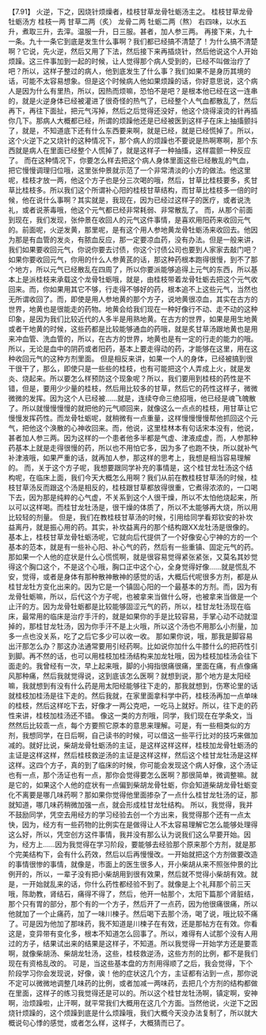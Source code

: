 【7.91】  火逆，下之，因烧针烦燥者，桂枝甘草龙骨牡蛎汤主之。
桂枝甘草龙骨牡蛎汤方
桂枝一两    甘草二两（炙）    龙骨二两    牡蛎二两（熬）
右四味，以水五升，煮取三升，去滓。温服一升，日三服。甚者，加人参三两。
再接下来，九十一条。九十一条它到底是发生什么事啊？我们都已经搞不清楚了！为什么搞不清楚啊？它说，先火逆，然后又用了下法，然后接下来再插烧针，然后他说这个人开始烦躁。这三件事加到一起的时候，让人觉得那个病人受到的，已经不叫做治疗了吧？所以，这样子整过的病人，他到底发生了什么事？我们如果不是身历其境的话，可能不太容易想象。但是这个时候病人他如果烦躁的话，你好意思说，这个病人是因为什么有里热，所以，因热而烦嘛，恐怕不是吧？是根本他已经在这一连串的，就是火逆身体已经被灌进了很奇怪的热气了，已经整个人气血都散乱了，然后再下，再往下面扯，把元气泻掉，然后之后觉得还没好，他这个烧得滚烫的针再插你几下。那病人大概都已经，所谓的烦躁他还是已经被医到这样子在床上抽搐颤抖了，就是，不知道底下还有什么东西要来啊，就是已经，就是已经慌掉了。所以，这个火逆下之又烧针的这种情况下，那个病人的烦躁也不要说是热啊寒啊，那个东西就是病人在里面已经整个人慌掉了，就是这样子一种抽搐，这样震颤一种反应了。
而在这种情况下，你要怎么样去把这个病人身体里面这些已经散乱的气血，把它慢慢调理归位哦，这里张仲景就示范了一个非常清淡的小方的做法。他这里呢，桂枝才放一两，他这个方子也是分三次喝的哦，然后，甘草比桂枝要多，炙甘草比桂枝多。所以我们这个所谓补心阳的桂枝甘草结构，而甘草比桂枝多一倍的时候，他在说什么事啊？其实就是，我现在，因为已经过这样子的医疗，或者说洗礼，或者说荼毒哦，他这个元气都已经非常耗弱、非常散乱了。
而，从那个前面到现在，我们发现，张仲景在收回人的元气这件事情，是喜欢用阳药来收回元气的。前面呢，火逆发黄，那里呢，是有这个用人参地黄龙骨牡蛎汤来收回去。他因为那是有血管的发炎，有脓血反应，那一定要凉血药，没有办法。但是一般来讲，我们如果要收回元气，你说你要去讨债，你这个讨债公司也要到人家家去敲门吧？如果你要收回元气，你用的什么人参黄芪的话，那这种药根本跑得很慢，到不了那个地方，所以元气已经散乱在四周了，所以你要派能够追得上元气的东西，所以基本上是派桂枝来承载这个龙骨牡蛎哦，就是，由桂枝带着龙骨牡蛎去把这个元气收回来。而，你如果用其它不够，行走得不够好的药，根本追不上这些元气，当然也无所谓收回了。而，即使是用人参地黄的那个方子，说地黄很凉血，其实在古方的世界，地黄也是很能走的药物。地黄会给我们现在一种好像行不动、走不动的这种印象，是因为我们比较近代的人多半是用熟地黄。在古方的世界，如果是用生地黄或者干地黄的时候，这些药都是比较能够通血的药哦，就是炙甘草汤跟地黄也是用来冲血管、洗血管的，所以，在古方的世界，地黄也是有一定的行走的能力的哦。所以，无论是血中的阴药或者阳药，基本上要走得动的药，才能够在这里，用在这种收回元气的这种方剂里面。
但是相反来讲，如果一个人的身体，已经被搞到很干很干了，那么，即使只是一些些的桂枝，也有可能把这个人弄成上火，就是发炎、烧起来。所以要怎么样预防这个现象呢？所以，我们要用到桂枝的药性是不错，但是，要用少少量的桂枝，然后用比较多的甘草，然后它的药性这样子，微微微微的发挥。因为这个人已经被……就是，连续夺命三绝招哦，他已经是魂飞魄散了。所以就慢慢慢慢的就把他的元气顺回来，就像这么一点点的桂枝，用甘草让它慢慢发挥药性。而龙骨牡蛎呢，就稍微有一点重量，这样慢慢慢慢帮他抓回这个元气，把他这个涣散的心神收回来。而，他说，这里桂林本有句话宋本没有，他说，甚者加人参三两。因为这样的一个患者他多半都是气虚、津液成虚，而，人参那种药基本上就是走得很慢的药，所以也不用怕它多，因为多了也跑不快，所以就补气补津液哦，如果严重的话，就再加人参，那这样的思考上，我想是相当容易理解的。
而，关于这个方子呢，我想要跟同学补充的事情是，这个桂甘龙牡汤这个结构呢，在临床上面，我们今天大概怎么用啊？我们从前在教桂枝甘草汤的时候，桂枝甘草汤反而跟这个汤是相反的，桂枝跟甘草都放得很重，它煮得浓浓的，一口喝下去，因为那是纯粹的心气虚，不关系到这个人很干燥，所以不太怕他烧起来，所以可以这样喝。而桂甘龙牡汤是，很干燥的体质了，所以不太能够再大烧，所以用比较轻的剂量。
但是，我们在教桂枝甘草汤的时候，引用给同学看郑钦安的补坎益离丹，就是振心用的药。其实，补坎益离丹的那个结构跟XX龙牡汤是很像的。基本上，桂枝甘草龙骨牡蛎汤呢，它就向后代提供了一个好像安心宁神的方的一个基本的范本，就是有一些补心阳、补心气的药，然后有一些重镇、固定元气的药。那如果一个人他的症状是什么心慌慌啊，就是很容易觉得紧张紧张，又莫名其妙觉得这个胸口这个，不是这个心哦，胸口正中这个心，全身觉得好像……就是慌乱不安，觉得，或者是身体有那种散神散神的感觉的话，大概后代呢很多方剂，都是从桂甘龙牡方变化出来的。因为它是一个镇固心阳的一个最基本的方剂。而，因为有龙骨牡蛎嘛，所以，后代这个方子呢，也被拿来当做什么呀，也被拿来当做是一个止汗的方。因为龙骨牡蛎都是比较能够固涩元气的药，所以，桂甘龙牡汤现在临床，最常用的临床是治疗手汗的，就是如果你的手是比较容易，手掌心动不动就湿掉的，那桂甘龙牡汤，因为你手汗不是上火哦，所以这个汤也不用那么小剂量，加多一点也没关系，吃了之后它多少可以收一收。
那如果你说，哦，那我是脚容易出汗那怎么办？那这办法通常要用引经药啊。比如说你加什么牛膝什么的把药性引到脚。再不然的话，也可以用桂枝加桂汤结构来加龙牡哦，因为桂枝加桂汤会往下面走的。我曾经有一次，早上起来哦，脚的小拇指很痛很痛，里面在痛，有点像痛风那种痛，然后我就觉得说，这到底该怎么医啊？就想到说，那个地方是太阳经嘛，我就想到有没有什么药是用太阳经能够往下走的，那我就想到，伤寒论里的话就桂枝加桂汤是往下走的。然后我就，在家里面拿科学中药，桂枝汤再加一点单味的桂枝，然后这样吃下去，好像才一两公克吧，一吃马上就好。所以，往下走的药性来讲，桂枝加桂汤还不错。
像这一类的方剂哦，同学，我们现在在学条文，当然然后比较乖一点，每个方要照它原本的意思来理解。可是，有一些相类似的方剂，我想同学，在日后啊，自己读书的时候，可以借这一些平行比对的技巧来做加减的。就好比说，柴胡龙骨牡蛎汤的主证，是这样这样这样，桂枝加龙骨牡蛎汤的主证是这样这样，然后桂枝救逆汤的主证是这样这样，然后这个桂甘龙牡汤是这样这样。这四个方子，真的到了临床的时候，你可能会发现这个病人好像，这个汤证也有一点，那个汤证也有一点，那你会觉得要怎么医啊？那很简单，微调整嘛。就是它的，如果这个人他的症状有一点偏到柴胡龙骨牡蛎，你会知道柴胡龙骨牡蛎变化不离要是哪几味药啊？那如果你觉得他里面掺杂了一点什么桂甘龙牡汤的证，那就知道，哪几味药稍微加强一点，就会形成桂甘龙牡结构。
所以，我觉得，我并不鼓励同学，凭空去用经方的学习经验去创一个方出来，我觉得那个还有一点太快，因为，经方有一些药物的比例实在是做得让人不太容易理解它怎么能够处理得这么好，所以，凭空创方这件事情，我并没有那么认为说我们这么早要开始。因为，经方上……因为我觉得在学习阶段，要能够去经验那个原来那个方剂，就是那个完美结构下，会有什么药效，然后以后再慢慢改。一开始就把这个方剂做要改造的事情很惨的事情，就像是，市面上的医生很多人，开小柴胡从来不照张仲景的比例开的，所以，一辈子没有把小柴胡用到很有效果，然后就不觉得小柴胡有效。就是，一开始就乱来的话，你什么药性都经验不到了。就像是上个礼拜那个前三天哦，陈助教，肾结石，痛得不得了，然后，他开一帖那个，太阳下篇那个肾脏结，那个只有胃的部分，那个有的一个方子，然后开了一点药，因为他很痛很痛，所以他就加了一个止痛药，加了一味川楝子。然后喝下去那个汤，喝了说，哦比较不痛了。可是因为他加了那味药，我不知道是川楝子在有效，还是那帖方在有效。你看这是，变异带有变化多，根本不知道怎么回事了。所以，难得有人试那个没有人用过的方子，结果试出来的结果是这样子，不知道。所以我觉得一开始学方还是要乖啊，就像柴胡汤、柴胡龙牡汤，这些，桂枝救逆汤，这些方剂的比例，都不是我们现在有资格乱改的。
可是，当这些基本盘的方剂用得顺了之后，我会觉得，下个阶段学习你会发现说，好像，诶！他的症状这几个方，主证都有沾到一点，那你说不定可以微微地调整几味药的比例，或者加减一两味药，去把几个方剂的结构都做在里面，这样子的练习我觉得还是可以的。所以这个桂甘龙牡汤啊，镇定啊，安神啊，治烦躁啦，止汗啊，就平常我们大概用在这几个方面。当然他说，火逆下之因烧针烦躁的，这个烦躁到底是什么烦躁哦，我们大概今天没办法复制了，所以就大概说句心悸的感觉，或者怎么样，这样子，大概猜而已了。
